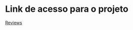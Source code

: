 # Link de acesso para o projeto
<a href="https://reviews-one-pi.vercel.app/" target="_blank">Reviews</a>
